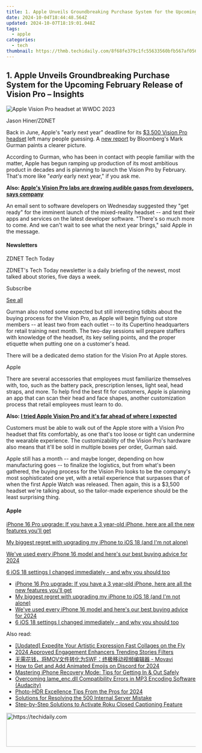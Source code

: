 ```yaml
---
title: 1. Apple Unveils Groundbreaking Purchase System for the Upcoming February Release of Vision Pro – Insights
date: 2024-10-04T18:44:48.564Z
updated: 2024-10-07T18:19:01.048Z
tags:
  - apple
categories:
  - tech
thumbnail: https://thmb.techidaily.com/8f68fe379c1fc55633560bfb567af056a8ac88cb060c4006d4413191770c2a7d.png
---
```


## 1. Apple Unveils Groundbreaking Purchase System for the Upcoming February Release of Vision Pro – Insights

![Apple Vision Pro headset at WWDC 2023](https://www.zdnet.com/a/img/resize/bdbce326a65f19210433f16d312b5cbc199a22d7/2023/06/06/be722f0a-e954-4ec1-8139-c79a21a734bc/img-8844.jpg?auto=webp&precrop=2048,1150,x0,y42&width=1280)

Jason Hiner/ZDNET

Back in June, Apple's "early next year" deadline for its [$3,500 Vision Pro headset](https://www.zdnet.com/article/meet-apples-arvr-vision-pro-headset-price-features-release-date-and-everything-else-to-know/) left many people guessing. A [new report](https://www.bloomberg.com/news/articles/2023-12-20/when-will-apple-vision-pro-be-available-company-is-aiming-for-february?) by Bloomberg's Mark Gurman paints a clearer picture.

According to Gurman, who has been in contact with people familiar with the matter, Apple has begun ramping up production of its most ambitious product in decades and is planning to launch the Vision Pro by February. That's more like "_early_ early next year," if you ask me.

**Also: [Apple's Vision Pro labs are drawing audible gasps from developers, says company](https://www.zdnet.com/article/apples-vision-pro-labs-are-leaving-developers-at-an-audible-gasp-says-company/)**

An email sent to software developers on Wednesday suggested they "get ready" for the imminent launch of the mixed-reality headset -- and test their apps and services on the latest developer software. "There's so much more to come. And we can't wait to see what the next year brings," said Apple in the message.

#### Newsletters

ZDNET Tech Today

ZDNET's Tech Today newsletter is a daily briefing of the newest, most talked about stories, five days a week.

 Subscribe

[See all](https://www.zdnet.com/newsletters/)

Gurman also noted some expected but still interesting tidbits about the buying process for the Vision Pro, as Apple will begin flying out store members -- at least two from each outlet -- to its Cupertino headquarters for retail training next month. The two-day sessions will prepare staffers with knowledge of the headset, its key selling points, and the proper etiquette when putting one on a customer's head. 

There will be a dedicated demo station for the Vision Pro at Apple stores.

Apple

There are several accessories that employees must familiarize themselves with, too, such as the battery pack, prescription lenses, light seal, head straps, and more. To help find the best fit for customers, Apple is planning an app that can scan their head and face shapes, another customization process that retail employees must learn to do. 

**Also: [I tried Apple Vision Pro and it's far ahead of where I expected](https://www.zdnet.com/article/i-tried-apple-vision-pro-and-its-far-ahead-of-where-i-expected/)**

Customers must be able to walk out of the Apple store with a Vision Pro headset that fits comfortably, as one that's too loose or tight can undermine the wearable experience. The customizability of the Vision Pro's hardware also means that it'll be sold in multiple boxes per order, Gurman said.

Apple still has a month -- and maybe longer, depending on how manufacturing goes -- to finalize the logistics, but from what's been gathered, the buying process for the Vision Pro looks to be the company's most sophisticated one yet, with a retail experience that surpasses that of when the first Apple Watch was released. Then again, this is a $3,500 headset we're talking about, so the tailor-made experience should be the least surprising thing.

#### Apple

[iPhone 16 Pro upgrade: If you have a 3 year-old iPhone, here are all the new features you'll get](https://www.zdnet.com/article/iphone-16-pro-and-pro-max-hands-on/ "iPhone 16 Pro upgrade: If you have a 3 year-old iPhone, here are all the new features you'll get")

[My biggest regret with upgrading my iPhone to iOS 18 (and I'm not alone)](https://www.zdnet.com/article/my-biggest-regret-with-upgrading-my-iphone-to-ios-18-and-im-not-alone/ "My biggest regret with upgrading my iPhone to iOS 18 (and I'm not alone)")

[We've used every iPhone 16 model and here's our best buying advice for 2024](https://www.zdnet.com/article/iphone-16-pro-max-buying-advice-2024/ "We've used every iPhone 16 model and here's our best buying advice for 2024")

[6 iOS 18 settings I changed immediately - and why you should too](https://www.zdnet.com/article/6-ios-18-settings-i-changed-immediately-and-why-you-should-too/ "6 iOS 18 settings I changed immediately - and why you should too")

* [iPhone 16 Pro upgrade: If you have a 3 year-old iPhone, here are all the new features you'll get](https://www.zdnet.com/article/iphone-16-pro-and-pro-max-hands-on/ "iPhone 16 Pro upgrade: If you have a 3 year-old iPhone, here are all the new features you'll get")
* [My biggest regret with upgrading my iPhone to iOS 18 (and I'm not alone)](https://www.zdnet.com/article/my-biggest-regret-with-upgrading-my-iphone-to-ios-18-and-im-not-alone/ "My biggest regret with upgrading my iPhone to iOS 18 (and I'm not alone)")
* [We've used every iPhone 16 model and here's our best buying advice for 2024](https://www.zdnet.com/article/iphone-16-pro-max-buying-advice-2024/ "We've used every iPhone 16 model and here's our best buying advice for 2024")
* [6 iOS 18 settings I changed immediately - and why you should too](https://www.zdnet.com/article/6-ios-18-settings-i-changed-immediately-and-why-you-should-too/ "6 iOS 18 settings I changed immediately - and why you should too")

<ins class="adsbygoogle"
     style="display:block"
     data-ad-format="autorelaxed"
     data-ad-client="ca-pub-7571918770474297"
     data-ad-slot="1223367746"></ins>

<ins class="adsbygoogle"
     style="display:block"
     data-ad-client="ca-pub-7571918770474297"
     data-ad-slot="8358498916"
     data-ad-format="auto"
     data-full-width-responsive="true"></ins>

<span class="atpl-alsoreadstyle">Also read:</span>
<div><ul>
<li><a href="https://some-knowledge.techidaily.com/updated-expedite-your-artistic-expression-fast-collages-on-the-fly/"><u>[Updated] Expedite Your Artistic Expression Fast Collages on the Fly</u></a></li>
<li><a href="https://instagram-clips.techidaily.com/2024-approved-engagement-enhancers-trending-stories-filters/"><u>2024 Approved Engagement Enhancers Trending Stories Filters</u></a></li>
<li><a href="https://technical-tips.techidaily.com/movswf-movavi/"><u>无需花钱，将MOV文件转化为SWF：终极移动视频编辑器 - Movavi</u></a></li>
<li><a href="https://discord-videos.techidaily.com/how-to-get-and-add-animated-emojis-on-discord-for-2024/"><u>How to Get and Add Animated Emojis on Discord for 2024</u></a></li>
<li><a href="https://techno-recovery.techidaily.com/mastering-iphone-recovery-mode-tips-for-getting-in-and-out-safely/"><u>Mastering iPhone Recovery Mode: Tips for Getting In & Out Safely</u></a></li>
<li><a href="https://techno-recovery.techidaily.com/overcoming-lameencdll-compatibility-errors-in-mp3-encoding-software-audacity/"><u>Overcoming lame_enc.dll Compatibility Errors in MP3 Encoding Software (Audacity)</u></a></li>
<li><a href="https://fox-glue.techidaily.com/photo-hdr-excellence-tips-from-the-pros-for-2024/"><u>Photo-HDR Excellence Tips From the Pros for 2024</u></a></li>
<li><a href="https://techno-recovery.techidaily.com/solutions-for-resolving-the-500-internal-server-mistake/"><u>Solutions for Resolving the 500 Internal Server Mistake</u></a></li>
<li><a href="https://techno-recovery.techidaily.com/step-by-step-solutions-to-activate-roku-closed-captioning-feature/"><u>Step-by-Step Solutions to Activate Roku Closed Captioning Feature</u></a></li>
</ul></div>

<!-- affiliate ads begin -->
<a href="https://appsumo.8odi.net/c/5597632/2144275/7443" target="_top" id="2144275">
  <img src="//a.impactradius-go.com/display-ad/7443-2144275" border="0" alt="https://techidaily.com" width="728" height="90"/>
</a>
<img height="0" width="0" src="https://appsumo.8odi.net/i/5597632/2144275/7443" style="position:absolute;visibility:hidden;" border="0" />
<!-- affiliate ads end -->

